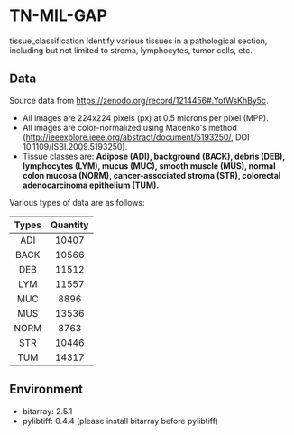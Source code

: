# TN-MIL-GAP
 tissue_classification
Identify various tissues in a pathological section, including but not limited to stroma, lymphocytes, tumor cells, etc.
## Data
Source data from https://zenodo.org/record/1214456#.YotWsKhBy5c.

- All images are 224x224 pixels (px) at 0.5 microns per pixel (MPP). 
- All images are color-normalized using Macenko's method (http://ieeexplore.ieee.org/abstract/document/5193250/, DOI 10.1109/ISBI.2009.5193250).
- Tissue classes are: **Adipose (ADI), background (BACK), debris (DEB), lymphocytes (LYM), mucus (MUC), smooth muscle (MUS), normal colon mucosa (NORM), cancer-associated stroma (STR), colorectal adenocarcinoma epithelium (TUM).**



Various types of data are as follows:

Types|Quantity
:---:|:---:
ADI|10407
BACK|10566
DEB|11512
LYM|11557
MUC|8896
MUS|13536
NORM|8763
STR|10446
TUM|14317

## Environment
- bitarray: 2.5.1
- pylibtiff: 0.4.4 (please install bitarray before pylibtiff)
